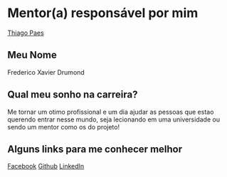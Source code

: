 # Mentor(a) responsável por mim

[Thiago Paes](https://github.com/training-center/mentoria/blob/master/mentores/perfis/thiago_paes.md)

## Meu Nome

Frederico Xavier Drumond

## Qual meu sonho na carreira?

Me tornar um otimo profissional e um dia ajudar as pessoas que estao querendo entrar nesse mundo, seja lecionando em uma universidade ou sendo um mentor como os do projeto!

## Alguns links para me conhecer melhor

[Facebook](https://www.facebook.com/frederico.drumond.33)
[Github](https://github.com/Fredrumond)
[LinkedIn](https://www.linkedin.com/in/frederico-xavier-drumond-85ab7483?trk=nav_responsive_tab_profile)
